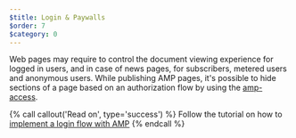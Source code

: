 ```yaml
---
$title: Login & Paywalls
$order: 7
$category: 0
---
```


 Web pages may require to control the document viewing experience for logged in users, and in case of news pages, for subscribers, metered users and anonymous users. While publishing AMP pages, it's possible to hide sections of a page based on an authorization flow by using the [amp-access](https://www.ampproject.org/docs/reference/components/amp-access).

{% call callout('Read on', type='success') %}
Follow the tutorial on how to [implement a login flow with AMP](/docs/reference/content/docs/get_started/login_requiring.html)
{% endcall %}
